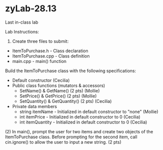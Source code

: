 # zyLab-28.13
Last in-class lab

Lab Instructions: 
1) Create three files to submit:

- ItemToPurchase.h - Class declaration
- ItemToPurchase.cpp - Class definition
- main.cpp - main() function
  
Build the ItemToPurchase class with the following specifications:

- Default constructor (Cecilia)
- Public class functions (mutators & accessors)
  - SetName() & GetName() (2 pts) (Mollie)
  - SetPrice() & GetPrice() (2 pts) (Mollie)
  - SetQuantity() & GetQuantity() (2 pts) (Cecilia)
- Private data members
  - string itemName - Initialized in default constructor to "none" (Mollie)
  - int itemPrice - Initialized in default constructor to 0 (Cecilia)
  - int itemQuantity - Initialized in default constructor to 0 (Cecilia)
    
(2) In main(), prompt the user for two items and create two objects of the ItemToPurchase class. 
Before prompting for the second item, call cin.ignore() to allow the user to input a new string. (2 pts)
